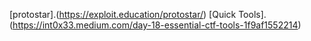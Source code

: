 [protostar].(https://exploit.education/protostar/)
[Quick Tools].(https://int0x33.medium.com/day-18-essential-ctf-tools-1f9af1552214)